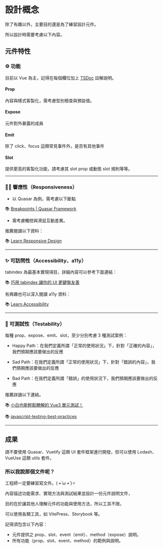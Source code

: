 # 設計概念

除了有趣以外，主要目的還是為了練習設計元件。

所以設計時需要考慮以下內容。

## 元件特性

### ⚙️ 功能

目前以 Vue 為主，記得在每個欄位加上 [TSDoc](https://tsdoc.org/) 註解說明。

#### Prop

內容與樣式客製化，需考慮型別檢查與預設值。

#### Expose

元件對外暴露的成員

#### Emit

除了 click、focus 這類常見事件外，是否有其他事件

#### Slot

提供更高的客製化功能，請考慮其 slot prop 或動態 slot 規則等等。

---

### 🤏🏻 響應性（Responsiveness）

- 以 Quasar 為例，需考慮以下斷點

📚 [Breakpoints | Quasar Framework](https://quasar.dev/style/breakpoints)

- 需考慮觸控與滑鼠互動差異。

推薦閱讀以下資料：

📚 [Learn Responsive Design](https://web.dev/learn/design/)

---

### ✨ 可訪問性（Accessibility、a11y）

tabindex 為最基本實現項目，詳細內容可以參考下面連結：

📚 [巧用 tabindex 讓你的 UI 更鍵盤友善](https://medium.com/@accessdiversers/%E5%B7%A7%E7%94%A8-tabindex-%E8%AE%93%E4%BD%A0%E7%9A%84-ui-%E6%9B%B4%E9%8D%B5%E7%9B%A4%E5%8F%8B%E5%96%84-ad3d087e26fe)

有興趣也可以深入閱讀 a11y 資料：

📚 [Learn Accessibility](https://web.dev/learn/accessibility/)

---

### 🧪 可測試性（Testability）

每種 prop、expose、emit、slot，至少分別考慮 3 種測試案例：

- Happy Path：在我們定義所謂「正常的使用狀況」下，針對「正確的內容」，我們預期應該要做出的反應

- Sad Path：在我們定義所謂「正常的使用狀況」下，針對「錯誤的內容」，我們預期應該要做出的反應

- Bad Path：在我們定義所謂「錯誤」的使用狀況下，我們預期應該要做出的反應

推薦詳讀以下連結。

📚 [小白也能輕鬆瞭解的 Vue3 單元測試！](https://ithelp.ithome.com.tw/users/20119062/ironman/5554)

📚 [javascript-testing-best-practices](https://github.com/goldbergyoni/javascript-testing-best-practices/blob/master/readme-zh-TW.md)

---

## 成果

請不要使用 Quasar、Vuetify 這類 UI 套件框架進行開發，但可以使用 Lodash、VueUse 這類 utils 套件。

### 所以我說那個文件呢？

工程師一定要練習寫文件。( •̀ ω •́ )✧

內容描述功能需求、實現方法與測試結果並設計一份元件說明文件，

目的在於讓其他人理解元件的功能與使用方法，所以工具不限。

可以使用各類工具，如 VitePress、Storybook 等。

記得須包含以下內容：

- 元件提供之 prop、slot、event（emit）、method（expose）說明。
- 所有功能（prop、slot、event、method）的範例與說明。
